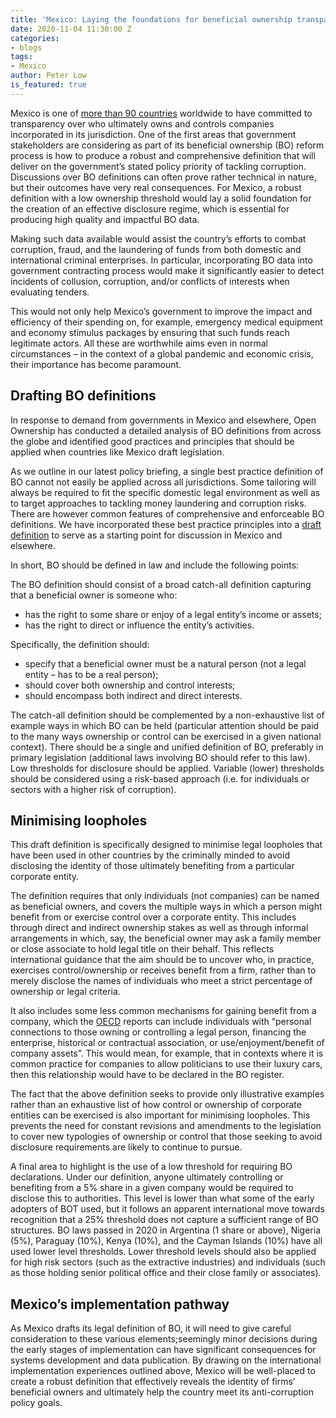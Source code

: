 ```yaml
---
title: 'Mexico: Laying the foundations for beneficial ownership transparency'
date: 2020-11-04 11:30:00 Z
categories:
- blogs
tags:
- Mexico
author: Peter Low
is_featured: true
---
```


Mexico is one of [more than 90 countries](https://www.openownership.org/map/) worldwide to have committed to transparency over who ultimately owns and controls companies incorporated in its jurisdiction. One of the first areas that government stakeholders are considering as part of its beneficial ownership (BO) reform process is how to produce a robust and comprehensive definition that will deliver on the government’s stated policy priority of tackling corruption.
Discussions over BO definitions can often prove rather technical in nature, but their outcomes have very real consequences. For Mexico, a robust definition with a low ownership threshold would lay a solid foundation for the creation of an effective disclosure regime, which is essential for producing high quality and impactful BO data. 

Making such data available would assist the country’s efforts to combat corruption, fraud, and the laundering of funds from both domestic and international criminal enterprises. In particular, incorporating BO data into government contracting process would make it significantly easier to detect incidents of collusion, corruption, and/or conflicts of interests when evaluating tenders. 

This would not only help Mexico’s government to improve the impact and efficiency of their spending on, for example, emergency medical equipment and economy stimulus packages by  ensuring that such funds reach legitimate actors. All these are worthwhile aims even in normal circumstances – in the context of a global pandemic and economic crisis, their importance has become paramount. 

## Drafting BO definitions

In response to demand from governments in Mexico and elsewhere, Open Ownership has conducted a detailed analysis of BO definitions from across the globe and identified good practices and principles that should be applied when countries like Mexico draft legislation. 

As we outline in our latest policy briefing, a single best practice definition of BO cannot not easily be applied across all jurisdictions. Some tailoring will always be required to fit the specific domestic legal environment as well as to target approaches to tackling money laundering and corruption risks. There are however common features of comprehensive and enforceable BO definitions. We have incorporated these best practice principles into a [draft definition](https://www.openownership.org/uploads/definitions-briefing.pdf) to serve as a starting point for discussion in Mexico and elsewhere. 

In short, BO should be defined in law and include the following points: 

The BO definition should consist of a broad catch-all definition capturing that a beneficial owner is someone who: 
* has the right to some share or enjoy of a legal entity’s income or assets; 
* has the right to direct or influence the entity’s activities.
 
Specifically, the definition should:
* specify that a beneficial owner must be a natural person (not a legal entity – has to be a real person);
* should cover both ownership and control interests;
* should encompass both indirect and direct interests.
 
The catch-all definition should be complemented by a non-exhaustive list of example ways in which BO can be held (particular attention should be paid to the many ways ownership or control can be exercised in a given national context).
There should be a single and unified definition of BO, preferably in primary legislation (additional laws involving BO should refer to this law). 
Low thresholds for disclosure should be applied. Variable (lower) thresholds should be considered using a risk-based approach (i.e. for individuals or sectors with a higher risk of corruption).

## Minimising loopholes

This draft definition is specifically designed to minimise legal loopholes that have been used in other countries by the criminally minded to avoid disclosing the identity of those ultimately benefiting from a particular corporate entity. 

The definition requires that only individuals (not companies) can be named as beneficial owners,  and covers the multiple ways in which a person might benefit from or exercise control over a corporate entity. This includes through direct and indirect ownership stakes as well as through informal arrangements in which, say, the beneficial owner may ask a family member or close associate to hold legal title on their behalf. This reflects international guidance that the aim should be to uncover who, in practice, exercises control/ownership or receives benefit from a firm, rather than to merely disclose the names of individuals who meet a strict percentage of ownership or legal criteria. 

It also includes some less common mechanisms for gaining benefit from a company, which the [OECD](https://www.oecd.org/tax/transparency/beneficial-ownership-toolkit.pdf) reports can include individuals with “personal connections to those owning or controlling a legal person, financing the enterprise, historical or contractual association, or use/enjoyment/benefit of company assets”.  This would mean, for example, that in contexts where it is common practice for companies to allow politicians to use their luxury cars, then this relationship would have to be declared in the BO register. 

The fact that the above definition seeks to provide only illustrative examples rather than an exhaustive list of how control or ownership of corporate entities can be exercised is also important for minimising loopholes. This prevents the need for constant revisions and amendments to the legislation to cover new typologies of ownership or control that those seeking to avoid disclosure requirements are likely to continue to pursue. 

A final area to highlight is the use of a low threshold for requiring BO declarations. Under our definition, anyone ultimately controlling or benefiting from a 5% share in a given company would be required to disclose this to authorities. 
This level is lower than what some of the early adopters of BOT used, but it follows an apparent international move towards recognition that a 25% threshold does not capture a sufficient range of BO structures. BO laws passed in 2020 in Argentina (1 share or above), Nigeria (5%), Paraguay (10%), Kenya (10%), and the Cayman Islands (10%) have all used lower level thresholds. Lower threshold levels should also be applied for high risk sectors (such as the extractive industries) and individuals (such as those holding senior political office and their close family or associates).

## Mexico’s implementation pathway

As Mexico drafts its legal definition of BO, it will need to give careful consideration to these various elements;seemingly minor decisions during the early stages of implementation can have significant consequences for systems development and data publication. By drawing on the international implementation experiences outlined above, Mexico will be well-placed to create a robust definition that effectively reveals the identity of firms’ beneficial owners and ultimately help the country meet its anti-corruption policy goals. 
